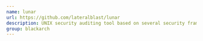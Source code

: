 ```yaml
---
name: lunar
url: https://github.com/lateralblast/lunar
description: UNIX security auditing tool based on several security frameworks. URL : https://github.com/lateralblast/lunar Groups : blackarch blackarch-scanner blackarch-defensive
group: blackarch
---
```

